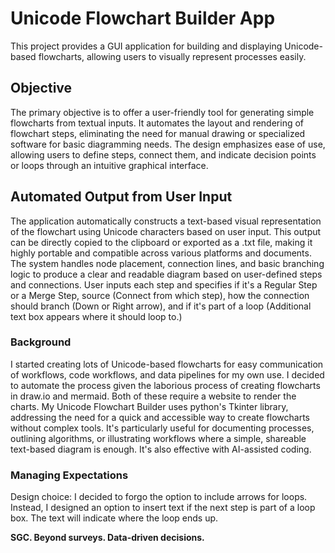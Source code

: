 # Unicode Flowchart Builder App
This project provides a GUI application for building and displaying Unicode-based flowcharts, allowing users to visually represent processes easily.

## Objective
The primary objective is to offer a user-friendly tool for generating simple flowcharts from textual inputs. It automates the layout and rendering of flowchart steps, eliminating the need for manual drawing or specialized software for basic diagramming needs.  The design emphasizes ease of use, allowing users to define steps, connect them, and indicate decision points or loops through an intuitive graphical interface.

## Automated Output from User Input
The application automatically constructs a text-based visual representation of the flowchart using Unicode characters based on user input. This output can be directly copied to the clipboard or exported as a .txt file, making it highly portable and compatible across various platforms and documents. The system handles node placement, connection lines, and basic branching logic to produce a clear and readable diagram based on user-defined steps and connections.  User inputs each step and specifies if it's a Regular Step or a Merge Step, source (Connect from which step), how the connection should branch (Down or Right arrow), and if it's part of a loop (Additional text box appears where it should loop to.)

### Background
I started creating lots of Unicode-based flowcharts for easy communication of workflows, code workflows, and data pipelines for my own use.  I decided to automate the process given the laborious process of creating flowcharts in draw.io and mermaid.  Both of these require a website to render the charts. My Unicode Flowchart Builder uses python's Tkinter library, addressing the need for a quick and accessible way to create flowcharts without complex tools. It's particularly useful for documenting processes, outlining algorithms, or illustrating workflows where a simple, shareable text-based diagram is enough. It's also effective with AI-assisted coding.  

### Managing Expectations
Design choice:  I decided to forgo the option to include arrows for loops.  Instead, I designed an option to insert text if the next step is part of a loop box. The text will indicate where the loop ends up.

**SGC. Beyond surveys. Data-driven decisions.**
